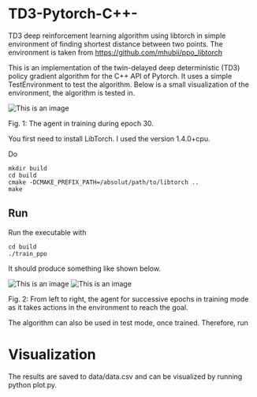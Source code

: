 # TD3-Pytorch-C++-
TD3 deep reinforcement learning algorithm using libtorch in simple environment of finding shortest distance between two points. The environment is taken from https://github.com/mhubii/ppo_libtorch

This is an implementation of the twin-delayed deep deterministic (TD3) policy gradient algorithm for the C++ API of Pytorch. It uses a simple TestEnvironment to test the algorithm. Below is a small visualization of the environment, the algorithm is tested in.

![This is an image](/img/epoch_4.gif)


Fig. 1: The agent in training during epoch 30.

You first need to install LibTorch. I used the version 1.4.0+cpu.

Do
```
mkdir build
cd build
cmake -DCMAKE_PREFIX_PATH=/absolut/path/to/libtorch ..
make
```
## Run
Run the executable with
```
cd build
./train_ppo
```

It should produce something like shown below.


![This is an image](/img/epoch_4.gif)
![This is an image](/img/epoch_11.gif)

Fig. 2: From left to right, the agent for successive epochs in training mode as it takes actions in the environment to reach the goal.

The algorithm can also be used in test mode, once trained. Therefore, run

# Visualization
The results are saved to data/data.csv and can be visualized by running python plot.py.

